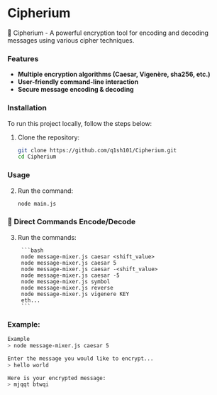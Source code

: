 # Cipherium

🔐 Cipherium - A powerful encryption tool for encoding and decoding messages using various cipher techniques.

### Features

- **Multiple encryption algorithms (Caesar, Vigenère, sha256, etc.)**
- **User-friendly command-line interaction**
- **Secure message encoding & decoding**

### Installation

To run this project locally, follow the steps below:

1. Clone the repository:
    ```bash
    git clone https://github.com/q1sh101/Cipherium.git
    cd Cipherium
    ```

### Usage 


2. Run the command:
    ```bash
    node main.js
    ```

### 🔧 Direct Commands Encode/Decode

3. Run the commands:
        
        ```bash
        node message-mixer.js caesar <shift_value>
        node message-mixer.js caesar 5
        node message-mixer.js caesar -<shift_value>
        node message-mixer.js caesar -5
        node message-mixer.js symbol
        node message-mixer.js reverse
        node message-mixer.js vigenere KEY
        eth...
        ```

### Example:

```bash
Example
> node message-mixer.js caesar 5

Enter the message you would like to encrypt...
> hello world

Here is your encrypted message:
> mjqqt btwqi
```
